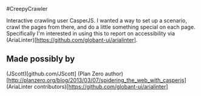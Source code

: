 #CreepyCrawler

Interactive crawling user CasperJS. I wanted a way to set up a scenario, crawl the pages from there, and do a little something special on each page. Specifically I'm interested in using this to report on accessibility via (AriaLinter)[https://github.com/globant-ui/arialinter].

## Made possibly by

(JScott)[github.com/JScott]
(Plan Zero author)[http://planzero.org/blog/2013/03/07/spidering_the_web_with_casperjs]
(AriaLinter contributors)[https://github.com/globant-ui/arialinter]
